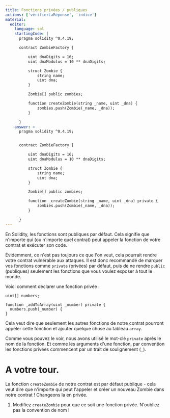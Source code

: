 ```yaml
---
title: Fonctions privées / publiques
actions: ['vérifierLaRéponse', 'indice']
material:
  editor:
    language: sol
    startingCode: |
      pragma solidity ^0.4.19;

      contract ZombieFactory {

          uint dnaDigits = 16;
          uint dnaModulus = 10 ** dnaDigits;

          struct Zombie {
              string name;
              uint dna;
          }

          Zombie[] public zombies;

          function createZombie(string _name, uint _dna) {
              zombies.push(Zombie(_name, _dna));
          }

      }
    answer: >
      pragma solidity ^0.4.19;


      contract ZombieFactory {

          uint dnaDigits = 16;
          uint dnaModulus = 10 ** dnaDigits;

          struct Zombie {
              string name;
              uint dna;
          }

          Zombie[] public zombies;

          function _createZombie(string _name, uint _dna) private {
              zombies.push(Zombie(_name, _dna));
          }

      }
---
```


En Solidity, les fonctions sont publiques par défaut. Cela signifie que n'importe qui (ou n'importe quel contrat) peut appeler la fonction de votre contrat et exécuter son code.

Évidemment, ce n'est pas toujours ce que l'on veut, cela pourrait rendre votre contrat vulnérable aux attaques. Il est donc recommandé de marquer vos fonctions comme `private` (privées) par défaut, puis de ne rendre `public` (publiques) seulement les fonctions que vous voulez exposer à tout le monde.

Voici comment déclarer une fonction privée :

```
uint[] numbers;

function _addToArray(uint _number) private {
  numbers.push(_number) {
}
```
Cela veut dire que seulement les autres fonctions de notre contrat pourront appeler cette fonction et ajouter quelque chose au tableau `array`.

Comme vous pouvez le voir, nous avons utilisé le mot-clé `private` après le nom de la fonction. Et comme les arguments d'une fonction, par convention les fonctions privées commencent par un trait de soulignement (`_`).

# A votre tour.

La fonction `createZombie` de notre contrat est par défaut publique - cela veut dire que n'importe qui peut l'appeler et créer un nouveau Zombie dans notre contrat ! Changeons la en privée.

1. Modifiez `createZombie` pour que ce soit une fonction privée. N'oubliez pas la convention de nom !
